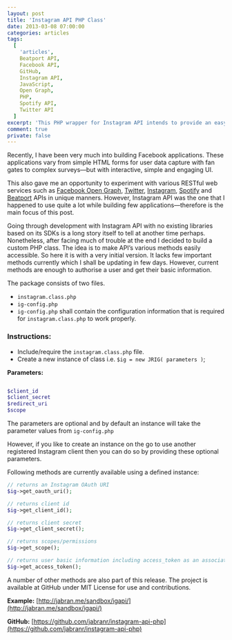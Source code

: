 ```yaml
---
layout: post
title: 'Instagram API PHP Class'
date: 2013-03-08 07:00:00
categories: articles
tags:
  [
    'articles',
    Beatport API,
    Facebook API,
    GitHub,
    Instagram API,
    JavaScript,
    Open Graph,
    PHP,
    Spotify API,
    Twitter API
  ]
excerpt: 'This PHP wrapper for Instagram API intends to provide an easy access to majority of methods in Instagram API as well as to OAuth authentication and authorization.'
comment: true
private: false
---
```


Recently, I have been very much into building Facebook applications. These applications vary from simple HTML forms for user data capture with fan gates to complex surveys—but with interactive, simple and engaging UI.

This also gave me an opportunity to experiment with various RESTful web services such as [Facebook Open Graph][facebook-graph], [Twitter][twitter], [Instagram][instagram], [Spotify][spotify] and [Beatport][beatport] APIs in unique manners. However, Instagram API was the one that I happened to use quite a lot while building few applications—therefore is the main focus of this post.

Going through development with Instagram API with no existing libraries based on its SDKs is a long story itself to tell at another time perhaps. Nonetheless, after facing much of trouble at the end I decided to build a custom PHP class. The idea is to make API’s various methods easily accessible. So here it is with a very initial version. It lacks few important methods currently which I shall be updating in few days. However, current methods are enough to authorise a user and get their basic information.

The package consists of two files.

- `instagram.class.php`
- `ig-config.php`
- `ig-config.php` shall contain the configuration information that is required for `instagram.class.php` to work properly.

### Instructions:

- Include/require the `instagram.class.php` file.
- Create a new instance of class i.e. `$ig = new JRIG( parameters )`;

**Parameters:**

```php

$client_id
$client_secret
$redirect_uri
$scope

```

The parameters are optional and by default an instance will take the parameter values from `ig-config.php`

However, if you like to create an instance on the go to use another registered Instagram client then you can do so by providing these optional parameters.

Following methods are currently available using a defined instance:

```php
// returns an Instagram OAuth URI
$ig->get_oauth_uri();

// returns client id
$ig->get_client_id();

// returns client secret
$ig->get_client_secret();

// returns scopes/permissions
$ig->get_scope();

// returns user basic information including access_token as an associative Array()
$ig->get_access_token();

```

A number of other methods are also part of this release. The project is available at GitHub under MIT License for use and contributions.

**Example:** [http://jabran.me/sandbox/igapi/](http://jabran.me/sandbox/igapi/)

**GitHub:** [https://github.com/jabranr/instagram-api-php](https://github.com/jabranr/instagram-api-php)

[facebook-graph]: https://developers.facebook.com/docs/concepts/opengraph/
[twitter]: https://dev.twitter.com/docs/api
[instagram]: http://instagram.com/developer/
[spotify]: https://developer.spotify.com/technologies/web-api/
[beatport]: http://api.beatport.com/
